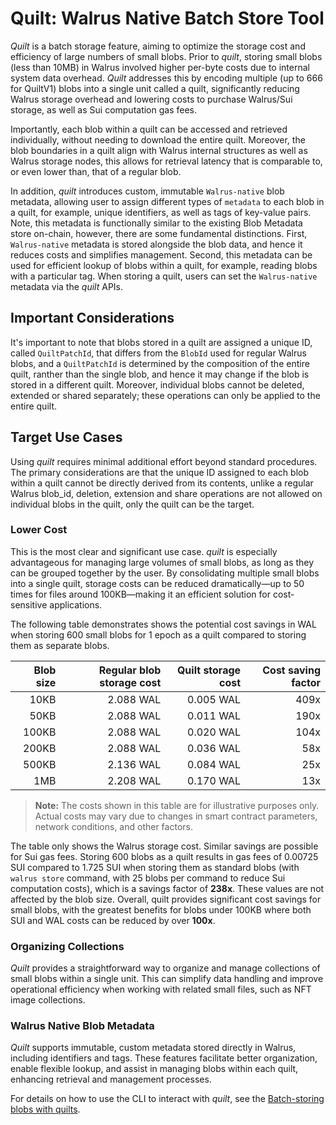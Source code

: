 # Quilt: Walrus Native Batch Store Tool

*Quilt* is a batch storage feature, aiming to optimize the storage cost and efficiency of large
numbers of small blobs. Prior to *quilt*, storing small blobs (less than 10MB) in Walrus
involved higher per-byte costs due to internal system data overhead. *Quilt* addresses this by
encoding multiple (up to 666 for QuiltV1) blobs into a single unit called a quilt, significantly
reducing Walrus storage overhead and lowering costs to purchase Walrus/Sui storage, as well as Sui
computation gas fees.

Importantly, each blob within a quilt can be accessed and retrieved individually, without needing
to download the entire quilt. Moreover, the blob boundaries in a quilt align with Walrus
internal structures as well as Walrus storage nodes, this allows for retrieval latency that is
comparable to, or even lower than, that of a regular blob.

In addition, *quilt* introduces custom, immutable `Walrus-native` blob metadata, allowing user to
assign different types of `metadata` to each blob in a quilt, for example, unique identifiers, as
well as tags of key-value pairs. Note, this metadata is functionally similar to the existing
Blob Metadata store on-chain, however, there are some fundamental distinctions. First,
`Walrus-native` metadata is stored alongside the blob data, and hence it reduces costs and
simplifies management. Second, this metadata can be used for efficient lookup of blobs within a
quilt, for example, reading blobs with a particular tag. When storing a quilt, users can set
the `Walrus-native` metadata via the *quilt* APIs.

## Important Considerations

It's important to note that blobs stored in a quilt are assigned a unique ID, called `QuiltPatchId`,
that differs from the `BlobId` used for regular Walrus blobs, and a `QuiltPatchId` is determined by
the composition of the entire quilt, ranther than the single blob, and hence it may change if the
blob is stored in a different quilt. Moreover, individual blobs cannot be deleted, extended or shared
separately; these operations can only be applied to the entire quilt.

## Target Use Cases

Using *quilt* requires minimal additional effort beyond standard procedures. The primary
considerations are that the unique ID assigned to each blob within a quilt cannot be
directly derived from its contents, unlike a regular Walrus blob_id, deletion, extension
and share operations are not allowed on individual blobs in the quilt, only the quilt
can be the target.

### Lower Cost

This is the most clear and significant use case. *quilt* is especially advantageous for
managing large volumes of small blobs, as long as they can be grouped together by the
user. By consolidating multiple small blobs into a single quilt, storage costs can be
reduced dramatically—up to 50 times for files around 100KB—making it an efficient
solution for cost-sensitive applications.

The following table demonstrates shows the potential cost savings in WAL when storing 600 small
blobs for 1 epoch as a quilt compared to storing them as separate blobs.

| Blob size | Regular blob storage cost | Quilt storage cost | Cost saving factor |
|----------:|--------------------------:|-------------------:|-------------------:|
|      10KB |                 2.088 WAL |          0.005 WAL |               409x |
|      50KB |                 2.088 WAL |          0.011 WAL |               190x |
|     100KB |                 2.088 WAL |          0.020 WAL |               104x |
|     200KB |                 2.088 WAL |          0.036 WAL |                58x |
|     500KB |                 2.136 WAL |          0.084 WAL |                25x |
|       1MB |                 2.208 WAL |          0.170 WAL |                13x |

> **Note:** The costs shown in this table are for illustrative purposes only. Actual
> costs may vary due to changes in smart contract parameters, network conditions, and
> other factors.

The table only shows the Walrus storage cost. Similar savings are possible for Sui gas fees. Storing
600 blobs as a quilt results in gas fees of 0.00725 SUI compared to 1.725 SUI when storing them as
standard blobs (with `walrus store` command, with 25 blobs per command to reduce Sui computation
costs), which is a savings factor of **238x**. These values are not affected by the blob size.
Overall, quilt provides significant cost savings for small blobs, with the greatest benefits for
blobs under 100KB where both SUI and WAL costs can be reduced by over **100x**.

### Organizing Collections

*Quilt* provides a straightforward way to organize and manage collections of small blobs
within a single unit. This can simplify data handling and improve operational efficiency
when working with related small files, such as NFT image collections.

### Walrus Native Blob Metadata

*Quilt* supports immutable, custom metadata stored directly in Walrus, including
identifiers and tags. These features facilitate better organization, enable flexible
lookup, and assist in managing blobs within each quilt, enhancing retrieval and
management processes.

For details on how to use the CLI to interact with *quilt*, see the
[Batch-storing blobs with quilts](./client-cli.md#batch-storing-blobs-with-quilt).
